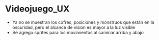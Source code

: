 # Videojuego_UX

* Ya no se muestran los cofres, posiciones y monstruos que están en la oscuridad, pero el alcance de vision es mayor a la luz visible
* Se agrego sprites para los movimientos al caminar arriba y abajo

